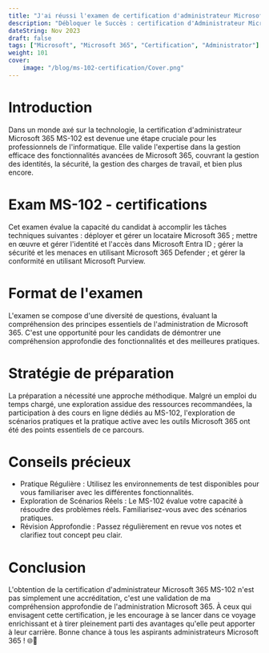 ```yaml
---
title: "J'ai réussi l'examen de certification d'administrateur Microsoft 365"
description: "Débloquer le Succès : certification d'Administrateur Microsoft 365 (MS-102)"
dateString: Nov 2023
draft: false
tags: ["Microsoft", "Microsoft 365", "Certification", "Administrator"]
weight: 101
cover:
    image: "/blog/ms-102-certification/Cover.png"
---
```


# Introduction

Dans un monde axé sur la technologie, la certification d'administrateur Microsoft 365 MS-102 est devenue une étape cruciale pour les professionnels de l'informatique. Elle valide l'expertise dans la gestion efficace des fonctionnalités avancées de Microsoft 365, couvrant la gestion des identités, la sécurité, la gestion des charges de travail, et bien plus encore.

# Exam MS-102 - certifications

Cet examen évalue la capacité du candidat à accomplir les tâches techniques suivantes : déployer et gérer un locataire Microsoft 365 ; mettre en œuvre et gérer l'identité et l'accès dans Microsoft Entra ID ; gérer la sécurité et les menaces en utilisant Microsoft 365 Defender ; et gérer la conformité en utilisant Microsoft Purview.

# Format de l'examen

L'examen se compose d'une diversité de questions, évaluant la compréhension des principes essentiels de l'administration de Microsoft 365. C'est une opportunité pour les candidats de démontrer une compréhension approfondie des fonctionnalités et des meilleures pratiques.

# Stratégie de préparation

La préparation a nécessité une approche méthodique. Malgré un emploi du temps chargé, une exploration assidue des ressources recommandées, la participation à des cours en ligne dédiés au MS-102, l'exploration de scénarios pratiques et la pratique active avec les outils Microsoft 365 ont été des points essentiels de ce parcours.

# Conseils précieux

- Pratique Régulière : Utilisez les environnements de test disponibles pour vous familiariser avec les différentes fonctionnalités.
- Exploration de Scénarios Réels : Le MS-102 évalue votre capacité à résoudre des problèmes réels. Familiarisez-vous avec des scénarios pratiques.
- Révision Approfondie : Passez régulièrement en revue vos notes et clarifiez tout concept peu clair.

# Conclusion

L'obtention de la certification d'administrateur Microsoft 365 MS-102 n'est pas simplement une accréditation, c'est une validation de ma compréhension approfondie de l'administration Microsoft 365. À ceux qui envisagent cette certification, je les encourage à se lancer dans ce voyage enrichissant et à tirer pleinement parti des avantages qu'elle peut apporter à leur carrière. Bonne chance à tous les aspirants administrateurs Microsoft 365 ! 🌐💼
